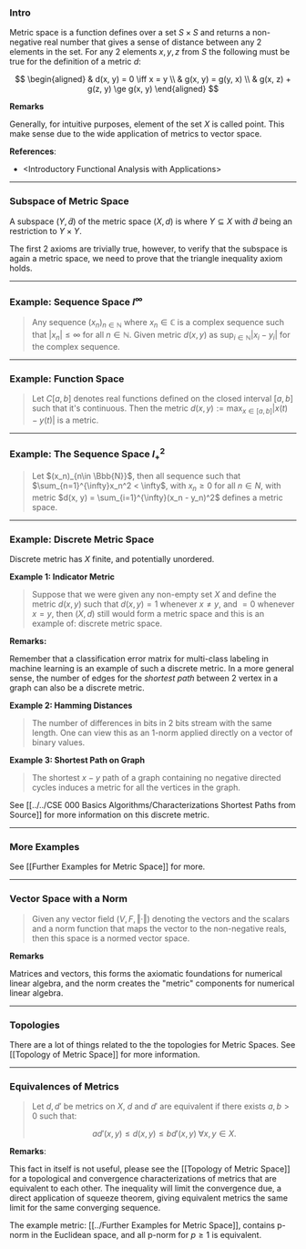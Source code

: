 ### **Intro**

Metric space is a function defines over a set $S\times S$ and returns a non-negative real number that gives a sense of distance between any 2 elements in the set. For any 2 elements $x, y, z$ from $S$ the following must be true for the definition of a metric $d$: 

$$
\begin{aligned}
    & d(x, y) = 0 \iff x = y
    \\
    & g(x, y) = g(y, x)
    \\
    & g(x, z) + g(z, y) \ge g(x, y)
\end{aligned}
$$

**Remarks**

Generally, for intuitive purposes, element of the set $X$ is called point. This make sense due to the wide application of metrics to vector space. 

**References**: 
- \<Introductory Functional Analysis with Applications\> 

---
### **Subspace of Metric Space**

A subspace $(Y, \tilde d)$ of the metric space $(X, d)$ is where $Y\subseteq X$ with $\tilde d$ being an restriction to $Y\times Y$. 

The first 2 axioms are trivially true, however, to verify that the subspace is again a metric space, we need to prove that the triangle inequality axiom holds. 

---
### **Example: Sequence Space $l^\infty$**

> Any sequence $(x_n)_{n\in \mathbb N}$ where $x_n\in \mathbb C$ is a complex sequence such that $|x_n|\le \infty$ for all $n\in \mathbb N$. Given metric $d(x, y)$ as $\sup_{i\in \mathbb N}|x_i - y_i|$ for the complex sequence. 

---
### **Example: Function Space**

> Let $C[a, b]$ denotes real functions defined on the closed interval $[a, b]$ such that it's continuous. Then the metric $d(x, y) := \max_{x\in [a, b]} |x(t) - y(t)|$ is a metric. 

---
### **Example: The Sequence Space $l_+^2$**
> Let $(x_n)_{n\in \Bbb{N}}$, then all sequence such that $\sum_{n=1}^{\infty}x_n^2 < \infty$, with $x_n \ge 0$ for all $n\in N$, with metric $d(x, y) = \sum_{i=1}^{\infty}(x_n - y_n)^2$ defines a metric space. 


---
### **Example: Discrete Metric Space**

Discrete metric has $X$ finite, and potentially unordered. 

**Example 1: Indicator Metric**
> Suppose that we were given any non-empty set $X$ and define the metric $d(x, y)$ such that $d(x, y) = 1$ whenever $x \neq y$, and $=0$ whenever $x = y$, then $(X, d)$ still would form a metric space and this is an example of: discrete metric space. 

**Remarks:** 

Remember that a classification error matrix for multi-class labeling in machine learning is an example of such a discrete metric. In a more general sense, the number of edges for the *shortest path* between 2 vertex in a graph can also be a discrete metric. 

**Example 2: Hamming Distances**
> The number of differences in bits in 2 bits stream with the same length. One can view this as an 1-norm applied directly on a vector of binary values. 

**Example 3: Shortest Path on Graph**
> The shortest $x-y$ path of a graph containing no negative directed cycles induces a metric for all the vertices in the graph. 

See [[../../CSE 000 Basics Algorithms/Characterizations Shortest Paths from Source]] for more information on this discrete metric. 

---
### **More Examples**

See [[Further Examples for Metric Space]] for more. 

---
### **Vector Space with a Norm**

> Given any vector field $(V, F, \Vert\cdot \Vert)$ denoting the vectors and the scalars and a norm function that maps the vector to the non-negative reals, then this space is a normed vector space. 
>
**Remarks**

Matrices and vectors, this forms the axiomatic foundations for numerical linear algebra, and the norm creates the "metric" components for numerical linear algebra. 

---
### **Topologies**

There are a lot of things related to the the topologies for Metric Spaces. See [[Topology of Metric Space]] for more information. 


---
### **Equivalences of Metrics**

> Let $d, d'$ be metrics on $X$, $d$ and $d'$ are equivalent if there exists $a, b > 0$ such that: 
> 
> $$
> ad'(x, y) \le d(x, y) \le bd'(x, y) \; \forall x, y\in X. 
> $$

**Remarks**: 

This fact in itself is not useful, please see the [[Topology of Metric Space]] for a topological and convergence characterizations of metrics that are equivalent to each other. The inequality will limit the convergence due, a direct application of squeeze theorem, giving equivalent metrics the same limit for the same converging sequence. 

The example metric: [[../Further Examples for Metric Space]], contains p-norm in the Euclidean space, and all p-norm for $p \ge 1$ is equivalent. 